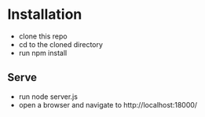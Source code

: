 # Installation
 - clone this repo
 - cd to the cloned directory
 - run npm install
 
## Serve
 - run node server.js
 - open a browser and navigate to http://localhost:18000/
